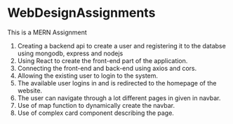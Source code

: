 # WebDesignAssignments

This is a MERN Assignment
 
1. Creating a backend api to create a user and registering it to the databse using mongodb, express and nodejs
2. Using React to create the front-end part of the application.
3. Connecting the front-end and back-end using axios and cors.
4. Allowing the existing user to login to the system.
5. The available user logins in and is redirected to the homepage of the website.
6. The user can navigate through a lot different pages in given in navbar.
7. Use of map function to dynamically create the navbar.
8. Use of complex card component describing the page.